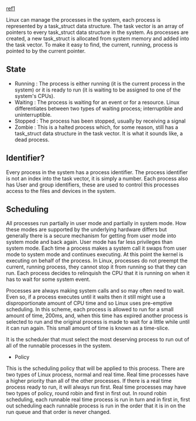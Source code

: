 [ref1](http://www.tldp.org/LDP/tlk/kernel/processes.html)

Linux can manage the processes in the system, each process is represented by a task_struct data structure. The task vector is an array of pointers to every task_struct data structure in the system. As processes are created, a new task_struct is allocated from system memory and added into the task vector. To make it easy to find, the current, running, process is pointed to by the current pointer.

## State

- Running : The process is either running (it is the current process in the system) or it is ready to run (it is waiting to be assigned to one of the system's CPUs).
- Waiting : The process is waiting for an event or for a resource. Linux differentiates between two types of waiting process; interruptible and uninterruptible. 
- Stopped : The process has been stopped, usually by receiving a signal
- Zombie : This is a halted process which, for some reason, still has a task_struct data structure in the task vector. It is what it sounds like, a dead process.

## Identifier?

Every process in the system has a process identifier. The process identifier is not an index into the task vector, it is simply a number. Each process also has User and group identifiers, these are used to control this processes access to the files and devices in the system.

## Scheduling

All processes run partially in user mode and partially in system mode. How these modes are supported by the underlying hardware differs but generally there is a secure mechanism for getting from user mode into system mode and back again. User mode has far less privileges than system mode. Each time a process makes a system call it swaps from user mode to system mode and continues executing. At this point the kernel is executing on behalf of the process. In Linux, processes do not preempt the current, running process, they cannot stop it from running so that they can run. Each process decides to relinquish the CPU that it is running on when it has to wait for some system event.

Processes are always making system calls and so may often need to wait. Even so, if a process executes until it waits then it still might use a disproportionate amount of CPU time and so Linux uses pre-emptive scheduling. In this scheme, each process is allowed to run for a small amount of time, 200ms, and, when this time has expired another process is selected to run and the original process is made to wait for a little while until it can run again. This small amount of time is known as a time-slice.

It is the scheduler that must select the most deserving process to run out of all of the runnable processes in the system.

- Policy

This is the scheduling policy that will be applied to this process. There are two types of Linux process, normal and real time. Real time processes have a higher priority than all of the other processes. If there is a real time process ready to run, it will always run first. Real time processes may have two types of policy, round robin and first in first out. In round robin scheduling, each runnable real time process is run in turn and in first in, first out scheduling each runnable process is run in the order that it is in on the run queue and that order is never changed.